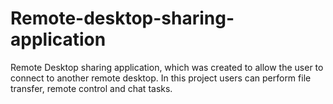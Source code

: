 # Remote-desktop-sharing-application
Remote Desktop sharing application, which was created to allow the user to connect to another remote desktop.
In this project users can perform file transfer, remote control and chat tasks.

